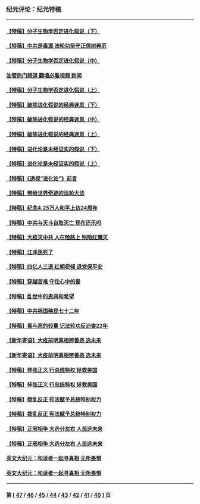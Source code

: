 ### 纪元评论：纪元特稿
---
#### [【特稿】分子生物学否定进化假说（下）](../../pages/nsc424/n14038267.md?07260330) 
#### [【特稿】中共是毒源 法轮功坚守正信树典范](../../pages/nsc424/n14037281.md?07260330) 
#### [【特稿】分子生物学否定进化假说（中）](../../pages/nsc424/n14035548.md?07260330) 
#### [油管热门频道 翻墙必看视频 新闻](ok?07260330)
#### [【特稿】分子生物学否定进化假说（上）](../../pages/nsc424/n14032398.md?07260330) 
#### [【特稿】破除进化假说的经典迷思（下）](../../pages/nsc424/n14029015.md?07260330) 
#### [【特稿】破除进化假说的经典迷思（中）](../../pages/nsc424/n14027341.md?07260330) 
#### [【特稿】破除进化假说的经典迷思（上）](../../pages/nsc424/n14024749.md?07260330) 
#### [【特稿】进化论是未经证实的假说（下）](../../pages/nsc424/n14022170.md?07260330) 
#### [【特稿】进化论是未经证实的假说（上）](../../pages/nsc424/n14020737.md?07260330) 
#### [【特稿】《透视“进化论”》前言](../../pages/nsc424/n14019941.md?07260330) 
#### [【特稿】带给世界奇迹的法轮大法](../../pages/nsc424/n13994132.md?07260330) 
#### [【特稿】纪念4.25万人和平上访24周年](../../pages/nsc424/n13980883.md?07260330) 
#### [【特稿】中共与天斗自取灭亡 现在还乐吗](../../pages/nsc424/n13897482.md?07260330) 
#### [【特稿】大疫灭中共 人在险路上 别陪红魔灭](../../pages/nsc424/n13890697.md?07260330) 
#### [【特稿】江泽民死了](../../pages/nsc424/n13876300.md?07260330) 
#### [【特稿】四亿人三退 红朝将倾 退党保平安](../../pages/nsc424/n13794378.md?07260330) 
#### [【特稿】穿越苦难 守住心中的善](../../pages/nsc424/n13784979.md?07260330) 
#### [【特稿】乱世中的恩典和希望](../../pages/nsc424/n13734687.md?07260330) 
#### [【特稿】中共祸国殃民七十二年](../../pages/nsc424/n13272607.md?07260330) 
#### [【特稿】善与恶的较量 记法轮功反迫害22年](../../pages/nsc424/n13086597.md?07260330) 
#### [【新年寄语】大疫前明真相辨善恶 选未来](../../pages/nsc424/n12660855.md?07260330) 
#### [【新年寄语】大疫前明真相辨善恶 选未来](../../pages/nsc424/n12660855.md?07260330) 
#### [【特稿】伸张正义 行总统特权 拯救美国](../../pages/nsc424/n12616806.md?07260330) 
#### [【特稿】伸张正义 行总统特权 拯救美国](../../pages/nsc424/n12616806.md?07260330) 
#### [【特稿】拨乱反正 宪法赋予总统特别权力](../../pages/nsc424/n12598306.md?07260330) 
#### [【特稿】拨乱反正 宪法赋予总统特别权力](../../pages/nsc424/n12598306.md?07260330) 
#### [【特稿】正邪相争 大选分左右 人民选未来](../../pages/nsc424/n12545208.md?07260330) 
#### [【特稿】正邪相争 大选分左右 人民选未来](../../pages/nsc424/n12545208.md?07260330) 
#### [英文大纪元：和读者一起寻真相 无所畏惧](../../pages/nsc424/n12542027.md?07260330) 
#### [英文大纪元：和读者一起寻真相 无所畏惧](../../pages/nsc424/n12542027.md?07260330) 

---
#### 第 [ [47](./47.md?07260330) / [46](./46.md?07260330) / [45](./45.md?07260330) / [44](./44.md?07260330) / [43](./43.md?07260330) / [42](./42.md?07260330) / [41](./41.md?07260330) / [40](./40.md?07260330) ] 页
